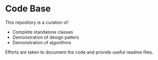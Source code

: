 # Code Base

This repository is a curation of:
- Complete standalone classes
- Demonstration of design patters
- Demonstration of algorithms

Efforts are taken to document the code and provide useful readme files.